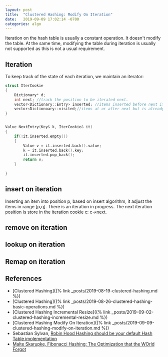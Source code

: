 ```yaml
---
layout: post
title:  "Clustered Hashing: Modify On Iteration"
date:   2019-09-09 17:02:14 -0700
categories: algo
---
```


Iteration on the hash table is usually a constant operation. It doesn't modify the table. At the same time, modifying the table during iteration is usually not supported as this is not a usual requirement.

## Iteration

To keep track of the state of each iteration, we maintain an iterator:

```c++
struct IterCookie
{
    Dictionary* d;
    int next; //track the position to be iterated next.
    vector<Dictionary::Entry> inserted; //items inserted before next iteration point.
    vector<Dictionoary::visited;//items at or after next but is already visited.
}


Value NextEntry(Key& k, IterCookie& it)
{
    if(!it.inserted.empty())
    {
        Value v = it.inserted.back().value;
        k = it.inserted.back().key;
        it.inserted.pop_back();
        return v;
    }
    
}
```


## insert on iteration

Inserting an item into position p, based on insert algorithm, it adjust the items in range [p,q]. There is an iteration in progress. The next iteration position is store in the iteration cookie c: c->next.



## remove on iteration



## lookup on iteration

## Remap on iteration

## References

- [Clustered Hashing]({% link _posts/2019-08-19-clustered-hashing.md %})
- [Clustered Hashing]({% link _posts/2019-08-26-clustered-hashing-basic-operations.md %})
- [Clustered Hashing Incremental Resize]({% link _posts/2019-09-02-clustered-hashing-incremental-resize.md %})
- [Clustered Hashing Modify On Iteration]({% link _posts/2019-09-09-clustered-hashing-modify-on-iteration.md %})
- Sebastian Sylvan, [Robin Hood Hashing should be your default Hash Table implementation](https://www.sebastiansylvan.com/post/robin-hood-hashing-should-be-your-default-hash-table-implementation/)
- [Malte Skarupke, Fibonacci Hashing: The Optimization that the WOrld Forgot](https://probablydance.com/2018/06/16/fibonacci-hashing-the-optimization-that-the-world-forgot-or-a-better-alternative-to-integer-modulo/)
